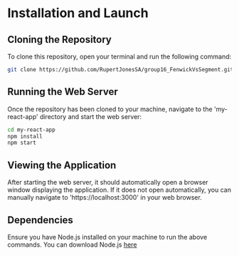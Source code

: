 # Installation and Launch

## Cloning the Repository 
To  clone this repository, open your terminal and run the following command:
```bash
git clone https://github.com/RupertJonesSA/group16_FenwickVsSegment.git
```

## Running the Web Server
Once the repository has been cloned to your machine, navigate to the 'my-react-app' directory and start the web server:
```bash
cd my-react-app
npm install
npm start
```

## Viewing the Application
After starting the web server, it should automatically open a browser window displaying the application.
If it does not open automatically, you can manually navigate to 'https://localhost:3000' in your web browser.
## Dependencies
Ensure you have Node.js installed on your machine to run the above commands. You can download Node.js [here](https://nodejs.org/en)
